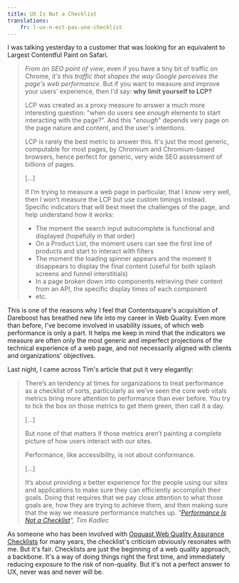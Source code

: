 ```yaml
---
title: UX Is Not a Checklist
translations:
    fr: l-ux-n-est-pas-une-checklist
---
```


I was talking yesterday to a customer that was looking for an equivalent to Largest Contentful Paint on Safari.

> _From an SEO point of view_, even if you have a tiny bit of traffic on Chrome, _it's this traffic that shapes the way Google perceives the page's web performance_. But if you want to measure and improve your users’ experience, then I'd say: **why limit yourself to LCP?**
>
> LCP was created as a proxy measure to answer a much more interesting question: "when do users see _enough_ elements to start interacting with the page?". And this "_enough_" depends very page on the page nature and content, and the user's intentions.
>
> LCP is rarely the best metric to answer this. It's just the most generic, computable for most pages, by Chromium and Chromium-based browsers, hence perfect for generic, very wide SEO assessment of billions of pages.
>
> […]
>
> If I’m trying to measure a web page in particular, that I know very well, then I won’t measure the LCP but use custom timings instead. Specific indicators that will best meet the challenges of the page, and help understand how it works:
>
> -   The moment the search input autocomplete is functional and displayed (hopefully in that order)
> -   On a Product List, the moment users can see the first line of products and start to interact with filters
> -   The moment the loading spinner appears and the moment it disappears to display the final content (useful for both splash screens and funnel interstitials)
> -   In a page broken down into components retrieving their content from an API, the specific display times of each component
> -   etc.

This is one of the reasons why I feel that Contentsquare's acquisition of Dareboost has breathed new life into my career in Web Quality. Even more than before, I've become involved in usability issues, of which web performance is only a part. It helps me keep in mind that the indicators we measure are often only the most generic and imperfect projections of the technical experience of a web page, and not necessarily aligned with clients and organizations' objectives.

Last night, I came across Tim's article that put it very elegantly:

> There’s an tendency at times for organizations to treat performance as a checklist of sorts, particularly as we’ve seen the core web vitals metrics bring more attention to performance than ever before. You try to tick the box on those metrics to get them green, then call it a day.
>
> […]
>
> But none of that matters if those metrics aren’t painting a complete picture of how users interact with our sites.
>
> Performance, like accessibility, is not about conformance.
>
> […]
>
> It’s about providing a better experience for the people using our sites and applications to make sure they can efficiently accomplish their goals. Doing that requires that we pay close attention to what those goals are, how they are trying to achieve them, and then making sure that the way we measure performance matches up. <cite>"<a href="https://timkadlec.com/remembers/2023-06-01-performance-is-not-a-checklist/">Performance Is Not a Checklist</a>", Tim Kadlec</cite>

As someone who has been involved with [Opquast Web Quality Assurance Checklists](https://checklists.opquast.com/en/web-quality-assurance/) for many years, the checklist's criticism obviously resonates with me. But it's fair. Checklists are just the beginning of a web quality approach, a backbone. It's a way of doing things right the first time, and immediately reducing exposure to the risk of non-quality. But it's not a perfect answer to UX, never was and never will be.
